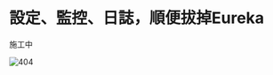 # 設定、監控、日誌，順便拔掉Eureka
施工中

<img alt="404" src="https://illustatus.herokuapp.com/?title=Oops,%20Page%20not%20found&fill=%234f86ed"/>
